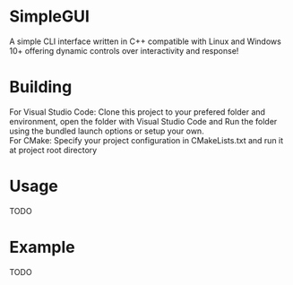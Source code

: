 # SimpleGUI
A simple CLI interface written in C++ compatible with Linux and Windows 10+ offering dynamic controls over interactivity and response!
# Building
For Visual Studio Code: Clone this project to your prefered folder and environment, open the folder with Visual Studio Code and Run the folder using the bundled launch options or setup your own.\
For CMake: Specify your project configuration in CMakeLists.txt and run it at project root directory
# Usage
TODO
# Example
TODO
